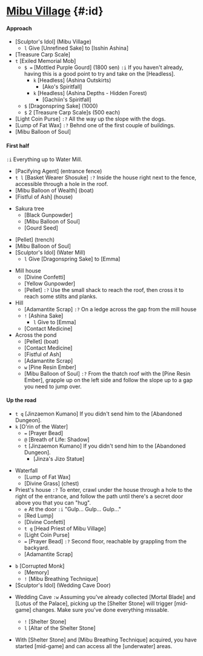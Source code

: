 # [Mibu Village](@) {#:id}

#### Approach
+ [Sculptor's Idol] (Mibu Village)
  + `l` Give [Unrefined Sake] to [Isshin Ashina]
+ [Treasure Carp Scale]
+ `t` [Exiled Memorial Mob]
  + `$ =` [Mottled Purple Gourd] (1800 sen)
    `:i` If you haven't already, having this is a good point to try and take on the [Headless].
      + `k` [Headless] (Ashina Outskirts)
        - [Ako's Spiritfall]
      + `k` [Headless] (Ashina Depths - Hidden Forest)
        - [Gachiin's Spiritfall]
  + `$` [Dragonspring Sake] (1000)
  + `$` 2 [Treasure Carp Scale]s (500 each)
+ [Light Coin Purse]
  `:?` All the way up the slope with the dogs.
+ [Lump of Fat Wax]
  `:?` Behnd one of the first couple of buildings.
+ [Mibu Balloon of Soul]

#### First half
`:i` Everything up to Water Mill.
+ [Pacifying Agent] (entrance fence)
+ `t l` [Basket Wearer Shosuke]
  `:?` Inside the house right next to the fence, accessible through a hole in the roof.
+ [Mibu Balloon of Wealth] (boat)
+ [Fistful of Ash] (house)
- Sakura tree
  + [Black Gunpowder]
  + [Mibu Balloon of Soul]
  + [Gourd Seed]
+ [Pellet] (trench)
+ [Mibu Balloon of Soul]
+ [Sculptor's Idol] (Water Mill)
  + `l` Give [Dragonspring Sake] to [Emma]
- Mill house
  + [Divine Confetti]
  + [Yellow Gunpowder]
  + [Pellet]
    `:?` Use the small shack to reach the roof, then cross it to reach some stilts and planks.
- Hill
  + [Adamantite Scrap]
    `:?` On a ledge across the gap from the mill house
  + `!` [Ashina Sake]
    + `l` Give to [Emma]
  + [Contact Medicine]
- Across the pond
  + [Pellet] (boat)
  + [Contact Medicine]
  + [Fistful of Ash]
  + [Adamantite Scrap]
  + `w` [Pine Resin Ember]
  + [Mibu Balloon of Soul]
    `:?` From the thatch roof with the [Pine Resin Ember], grapple up on the left side and follow the slope up to a gap you need to jump over.

#### Up the road
+ `t q` [Jinzaemon Kumano]
  If you didn't send him to the [Abandoned Dungeon].
+ `k` [O'rin of the Water]
  - `=` [Prayer Bead]
  - `@` [Breath of Life: Shadow]
  + `t` [Jinzaemon Kumano]
    If you didn't send him to the [Abandoned Dungeon].
    - [Jinza's Jizo Statue]
- Waterfall
  + [Lump of Fat Wax]
  + [Divine Grass] (chest)
- Priest's house
  `:?` To enter, crawl under the house through a hole to the right of the entrance, and follow the path until there's a secret door above you that you can "hug".
  + `e` At the door
    `:i` "Gulp... Gulp... Gulp..."
  + [Red Lump]
  + [Divine Confetti]
  + `t q` [Head Priest of Mibu Village]
  + [Light Coin Purse]
  + `=` [Prayer Bead]
    `:?` Second floor, reachable by grappling from the backyard.
  + [Adamantite Scrap]
+ `b` [Corrupted Monk]
  - [Memory]
  - `!` [Mibu Breathing Technique]
+ [Sculptor's Idol] (Wedding Cave Door)
- Wedding Cave
  `:w` Assuming you've already collected [Mortal Blade] and [Lotus of the Palace], picking up the [Shelter Stone] will trigger [mid-game] changes. Make sure you've done everything missable.
  + `!` [Shelter Stone]
  + `l` [Altar of the Shelter Stone]

- With [Shelter Stone] and [Mibu Breathing Technique] acquired, you have started [mid-game] and can access all the [underwater] areas.
